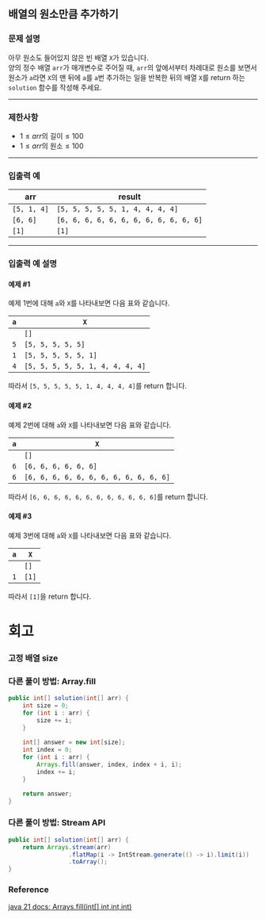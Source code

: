 ## 배열의 원소만큼 추가하기

### 문제 설명
아무 원소도 들어있지 않은 빈 배열 `X`가 있습니다.  
양의 정수 배열 `arr`가 매개변수로 주어질 때, `arr`의 앞에서부터 차례대로 원소를 보면서 원소가 `a`라면 `X`의 맨 뒤에 `a`를 `a`번 추가하는 일을 반복한 뒤의 배열 `X`를 return 하는 `solution` 함수를 작성해 주세요.

---

### 제한사항
- $1 \leq arr \text{의 길이} \leq 100$
- $1 \leq arr \text{의 원소} \leq 100$

---

### 입출력 예

| arr         | result                                 |
|-------------|----------------------------------------|
| `[5, 1, 4]` | `[5, 5, 5, 5, 5, 1, 4, 4, 4, 4]`       |
| `[6, 6]`    | `[6, 6, 6, 6, 6, 6, 6, 6, 6, 6, 6, 6]` |
| `[1]`       | `[1]`                                  |

---

### 입출력 예 설명

#### 예제 #1
예제 1번에 대해 `a`와 `X`를 나타내보면 다음 표와 같습니다.

| `a` | `X`                              |
|-----|----------------------------------|
|     | `[]`                             |
| `5` | `[5, 5, 5, 5, 5]`                |
| `1` | `[5, 5, 5, 5, 5, 1]`             |
| `4` | `[5, 5, 5, 5, 5, 1, 4, 4, 4, 4]` |

따라서 `[5, 5, 5, 5, 5, 1, 4, 4, 4, 4]`를 return 합니다.

#### 예제 #2
예제 2번에 대해 `a`와 `X`를 나타내보면 다음 표와 같습니다.

| `a` | `X`                                    |
|-----|----------------------------------------|
|     | `[]`                                   |
| `6` | `[6, 6, 6, 6, 6, 6]`                   |
| `6` | `[6, 6, 6, 6, 6, 6, 6, 6, 6, 6, 6, 6]` |

따라서 `[6, 6, 6, 6, 6, 6, 6, 6, 6, 6, 6, 6]`를 return 합니다.

#### 예제 #3
예제 3번에 대해 `a`와 `X`를 나타내보면 다음 표와 같습니다.

| `a` | `X`   |
|-----|-------|
|     | `[]`  |
| `1` | `[1]` |

따라서 `[1]`을 return 합니다.
# 회고
### 고정 배열 size

### 다른 풀이 방법: Array.fill
```java
public int[] solution(int[] arr) {
    int size = 0;
    for (int i : arr) {
        size += i;
    }
    
    int[] answer = new int[size];
    int index = 0;
    for (int i : arr) {
        Arrays.fill(answer, index, index + i, i);
        index += i;
    }

    return answer;
}
```
### 다른 풀이 방법: Stream API
```java
public int[] solution(int[] arr) {
    return Arrays.stream(arr)
                 .flatMap(i -> IntStream.generate(() -> i).limit(i))
                 .toArray();
}
```
### Reference 
[java 21 docs: Arrays.fill(int[],int,int,int)](https://docs.oracle.com/en/java/javase/21/docs/api/java.base/java/util/Arrays.html#fill(int[],int,int,int))